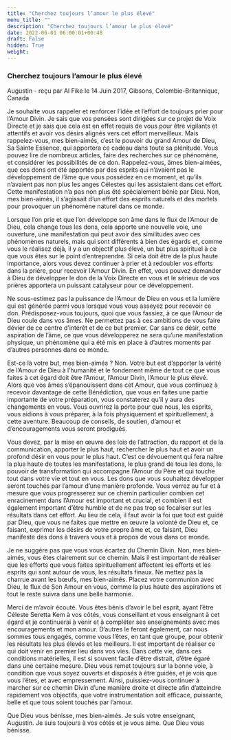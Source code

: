 ```yaml
---
title: "Cherchez toujours l’amour le plus élevé"
menu_title: ""
description: "Cherchez toujours l’amour le plus élevé"
date: 2022-06-01 06:00:01+00:48
draft: False
hidden: True
weight:
---
```

### Cherchez toujours l’amour le plus élevé

Augustin - reçu par Al Fike le 14 Juin 2017, Gibsons, Colombie-Britannique, Canada

Je souhaite vous rappeler et renforcer l’idée et l’effort de toujours prier pour l’Amour Divin. Je sais que vos pensées sont dirigées sur ce projet de Voix Directe et je sais que cela est en effet requis de vous pour être vigilants et attentifs et avoir vos désirs alignés vers cet effort merveilleux. Mais rappelez-vous, mes bien-aimés, c’est le pouvoir du grand Amour de Dieu, Sa Sainte Essence, qui apportera ce cadeau dans toute sa plénitude. Vous pouvez lire de nombreux articles, faire des recherches sur ce phénomène, et considérer les possibilités de ce don. Rappelez-vous, âmes bien-aimées, que ces dons ont été apportés par des esprits qui n’avaient pas le développement de l’âme que vous possédez en ce moment, et qu’ils n’avaient pas non plus les anges Célestes qui les assistaient dans cet effort. Cette manifestation n’a pas non plus été spécialement bénie par Dieu. Non, mes bien-aimés, il s’agissait d’un effort des esprits naturels et des mortels pour provoquer un phénomène naturel dans ce monde.

Lorsque l’on prie et que l’on développe son âme dans le flux de l’Amour de Dieu, cela change tous les dons, cela apporte une nouvelle voie, une ouverture, une manifestation qui peut avoir des similitudes avec ces phénomènes naturels, mais qui sont différents à bien des égards et, comme vous le réalisez déjà, il y a un objectif plus élevé, un but plus spirituel à ce que vous êtes sur le point d’entreprendre. Si cela doit être de la plus haute importance, alors vous devez continuer à prier et à redoubler vos efforts dans la prière, pour recevoir l’Amour Divin. En effet, vous pouvez demander à Dieu de développer le don de la Voix Directe en vous et le sérieux de vos prières apportera un puissant catalyseur pour ce développement.

Ne sous-estimez pas la puissance de l’Amour de Dieu en vous et la lumière qui est générée parmi vous lorsque vous vous asseyez pour recevoir ce don. Prédisposez-vous toujours, quoi que vous fassiez, à ce que l’Amour de Dieu coule dans vos âmes. Ne permettez pas à ces ambitions de vous faire dévier de ce centre d’intérêt et de ce but premier. Car sans ce désir, cette aspiration de l’âme, ce que vous développerez ne sera qu’une manifestation physique, un phénomène qui a été mis en place à d’autres moments par d’autres personnes dans ce monde.

Est-ce là votre but, mes bien-aimés ? Non. Votre but est d’apporter la vérité de l’Amour de Dieu à l’humanité et le fondement même de tout ce que vous faites à cet égard doit être l’Amour, l’Amour Divin, l’Amour le plus élevé. Alors que vos âmes s’épanouissent dans cet Amour, que vous continuez à recevoir davantage de cette Bénédiction, que vous en faites une partie importante de votre préparation, vous constaterez qu’il y aura des changements en vous. Vous ouvrirez la porte pour que nous, les esprits, vous aidions à vous préparer, à la fois physiquement et spirituellement, à cette aventure. Beaucoup de conseils, de soutien, d’amour et d’encouragements vous seront prodigués.

Vous devez, par la mise en œuvre des lois de l’attraction, du rapport et de la communication, apporter le plus haut, rechercher le plus haut et avoir un profond désir en vous pour le plus haut. C’est ce dévouement qui fera naître la plus haute de toutes les manifestations, le plus grand de tous les dons, le pouvoir de transformation qui accompagne l’Amour du Père et qui touche tout dans votre vie et tout en vous. Les dons que vous souhaitez développer seront touchés par l’amour d’une manière profonde. Vous verrez au fur et à mesure que vous progresserez sur ce chemin particulier combien cet enracinement dans l’Amour est important et crucial, et combien il est également important d’être humble et de ne pas trop se focaliser sur les résultats dans cet effort. Au lieu de cela, il faut avoir la foi que tout est guidé par Dieu, que vous ne faites que mettre en œuvre la volonté de Dieu et, ce faisant, exprimer les désirs de votre propre âme et, ce faisant, Dieu manifeste des dons à travers vous et à propos de vous dans ce monde.

Je ne suggère pas que vous vous écartez du Chemin Divin. Non, mes bien-aimés, vous êtes clairement sur ce chemin. Mais il est important de réaliser que les efforts que vous faites spirituellement affectent les efforts et les esprits qui sont autour de vous, les résultats finaux. Ne mettez pas la charrue avant les bœufs, mes bien-aimés. Placez votre communion avec Dieu, le flux de Son Amour en vous, comme la plus haute des aspirations et tout le reste suivra dans une belle harmonie.

Merci de m’avoir écouté. Vous êtes bénis d’avoir le bel esprit, ayant l’être Céleste Seretta Kem à vos côtés, vous conseillant et vous enseignant à cet égard et je continuerai à venir et à compléter ses enseignements avec mes encouragements et mon amour. D’autres le feront également, car nous sommes tous engagés, comme vous l’êtes, en tant que groupe, pour obtenir les résultats les plus élevés et les meilleurs. Il est important de réaliser ce qui doit venir en premier lieu dans vos vies. Dans cette vie, dans ces conditions matérielles, il est si souvent facile d’être distrait, d’être égaré dans une certaine mesure. Dieu vous remet toujours sur la bonne voie, à condition que vous soyez ouverts et disposés à être guidés, et je vois que vous l’êtes, et avec empressement. Ainsi, puissiez-vous continuer à marcher sur ce chemin Divin d’une manière droite et directe afin d’atteindre rapidement vos objectifs, que votre instrumentation soit efficace, puissante, belle et que tous soient touchés par l’amour.

Que Dieu vous bénisse, mes bien-aimés. Je suis votre enseignant, Augustin. Je suis toujours à vos côtés et je vous aime. Que Dieu vous bénisse.
